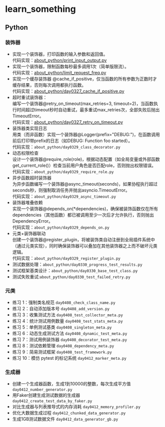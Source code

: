 # learn_something
## Python
### 装饰器

- 实现一个装饰器，打印函数的输入参数和返回值。
<br>代码实现：[about_python/print_input_output.py](https://github.com/astrid77/learn_something/blob/f4ebc51687f7ad6dd12ac533f92dbcd1122998de/about_python/print_input_output.py)
- 实现一个装饰器，限制函数每秒最多调用1次（简单版限流）。
<br>代码实现：[about_python/limit_request_freq.py](https://github.com/astrid77/learn_something/blob/f4ebc51687f7ad6dd12ac533f92dbcd1122998de/about_python/limit_request_freq.py)
- 实现一个缓存装饰器 @cache_if_positive，仅当函数的所有参数为正数时才缓存结果，否则每次调用都执行函数。
<br>代码实现：[about_python/day0327_cache_if_positive.py](https://github.com/astrid77/learn_something/blob/main/about_python/day0327_cache_if_positive.py)
- 超时重试装饰器：
<br>编写一个装饰器@retry_on_timeout(max_retries=3, timeout=2)，当函数执行时间超过timeout秒时自动重试，最多重试max_retries次，全部失败后抛出TimeoutError。
<br>代码实现：[about_python/day0327_retry_on_timeout.py](https://github.com/astrid77/learn_something/blob/main/about_python/day0327_retry_on_timeout.py)
- 装饰器类实现日志
<br>用类（而非函数）实现一个装饰器@Logger(prefix="DEBUG:")，在函数调用前后打印带prefix的日志（如DEBUG: Function foo started）。
<br>代码实现：`about_python/day0329_class_decorator.py`
- 动态权限检查
<br>设计一个装饰器@require_role(role)，根据动态配置（如全局变量或外部函数get_current_role()）检查当前用户角色是否匹配role，否则抛出权限错误。
<br>代码实现：`about_python/day0329_require_role.py`
- 异步函数超时装饰器
<br>为异步函数编写一个装饰器@async_timeout(seconds)，如果协程执行超过seconds秒，则强制取消任务并抛出asyncio.TimeoutError。
<br>代码实现：`about_python/day0329_async_timeout.py`
- 装饰器堆叠依赖
<br>实现一个装饰器@depends_on(*dependencies)，确保被装饰函数仅在所有dependencies（其他函数）都已被调用至少一次后才允许执行，否则抛出DependencyError。
<br>代码实现：`about_python/day0329_depends_on.py`
- 元类+装饰器联动
<br>创建一个装饰器@register_plugin，将被装饰类自动注册到全局插件系统中（通过元类实现），同时确保装饰器可以叠加在其他装饰器之上而不破坏元类逻辑。
<br>代码实现：`about_python/day0329_register_plugin.py`
- 测试数据处理：`about_python/day0330_progress_test_results.py`
- 测试框架基类设计：`about_python/day0330_base_test_class.py`
- 测试失败重试:`about_python/day0330_test_failed_retry.py`

### 元类

- 练习 1：强制类名规范 `day0408_check_class_name.py`
- 练习 2：自动添加版本号 `day0408_add_version.py`
- 练习 3：收集测试方法 `day0408_test_collector_meta.py`
- 练习 4：统计测试用例数量 `day0408_test_stats_meta.py`
- 练习 5：单例测试基类 `day0408_singleton_meta.py`
- 练习 6：动态生成测试方法 `day0408_dynamic_test_meta.py`
- 练习 7：测试用例装饰器 `day0408_decorator_test_meta.py`
- 练习 8：测试依赖管理 `day0408_dependency_meta.py`
- 练习 9：简易测试框架 `day0408_test_framework.py`
- 练习 10：模仿 pytest 的标记系统 `day0412_marker_meta.py`

### 生成器

- 创建一个生成器函数，生成1到10000的整数，每次生成平方值 `day0412_number_generator.py`
- 用Faker创建生成测试数据的生成器 `day0412_create_test_data_by_faker.py`
- 对比生成器与列表推导式的内存消耗 `day0412_memory_profiler.py`
- 优化大数据生成过程 `day0412_chunked_data_generator.py`
- 生成1GB测试数据文件 `day0412_data_generator_gb.py`